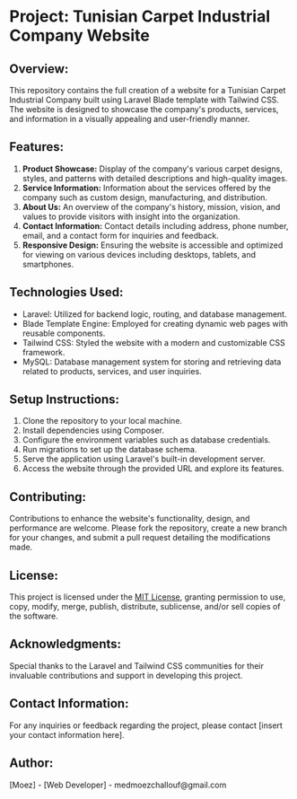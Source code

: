 <h1>Project: Tunisian Carpet Industrial Company Website</h1>
<h2>Overview:</h2>
<p>This repository contains the full creation of a website for a Tunisian Carpet Industrial Company built using Laravel Blade template with Tailwind CSS. The website is designed to showcase the company's products, services, and information in a visually appealing and user-friendly manner.</p>
<h2>Features:</h2>
        <ol>
            <li><strong>Product Showcase:</strong> Display of the company's various carpet designs, styles, and patterns with detailed descriptions and high-quality images.</li>
            <li><strong>Service Information:</strong> Information about the services offered by the company such as custom design, manufacturing, and distribution.</li>
            <li><strong>About Us:</strong> An overview of the company's history, mission, vision, and values to provide visitors with insight into the organization.</li>
            <li><strong>Contact Information:</strong> Contact details including address, phone number, email, and a contact form for inquiries and feedback.</li>
            <li><strong>Responsive Design:</strong> Ensuring the website is accessible and optimized for viewing on various devices including desktops, tablets, and smartphones.</li>
        </ol>
<h2>Technologies Used:</h2>
        <ul>
            <li>Laravel: Utilized for backend logic, routing, and database management.</li>
            <li>Blade Template Engine: Employed for creating dynamic web pages with reusable components.</li>
            <li>Tailwind CSS: Styled the website with a modern and customizable CSS framework.</li>
            <li>MySQL: Database management system for storing and retrieving data related to products, services, and user inquiries.</li>
        </ul>
        
<h2>Setup Instructions:</h2>
        <ol>
            <li>Clone the repository to your local machine.</li>
            <li>Install dependencies using Composer.</li>
            <li>Configure the environment variables such as database credentials.</li>
            <li>Run migrations to set up the database schema.</li>
            <li>Serve the application using Laravel's built-in development server.</li>
            <li>Access the website through the provided URL and explore its features.</li>
        </ol>
 <h2>Contributing:</h2>
        <p>Contributions to enhance the website's functionality, design, and performance are welcome. Please fork the repository, create a new branch for your changes, and submit a pull request detailing the modifications made.</p>
        
<h2>License:</h2>
<p>This project is licensed under the <a href="LICENSE">MIT License</a>, granting permission to use, copy, modify, merge, publish, distribute, sublicense, and/or sell copies of the software.</p>

<h2>Acknowledgments:</h2>
<p>Special thanks to the Laravel and Tailwind CSS communities for their invaluable contributions and support in developing this project.</p>

<h2>Contact Information:</h2>
<p>For any inquiries or feedback regarding the project, please contact [insert your contact information here].</p>
   
<h2>Author:</h2>
<p>[Moez] - [Web Developer] - medmoezchallouf@gmail.com</p>

